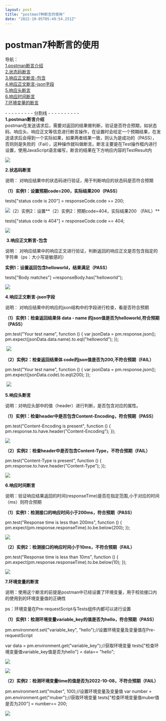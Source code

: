 ```yaml
---
layout: post
title: "postman7种断言的使用"
date: "2022-10-05T05:49:54.251Z"
---
```

postman7种断言的使用
==============

导航：  
[1.postman断言介绍](#q1)  
[2.状态码断言](#q2)  
[3.响应正文断言-包含](#q3)  
[4.响应正文断言-json字段](#q4)  
[5.响应头断言](#q5)  
[6.响应时间断言](#q6)  
[7.环境变量的断言](#q7)

\- - - - - - - - - 分割线 - - - - - - - - - -  
**1.postman断言介绍**  
postman在发送请求后，需要对返回的结果做判断，验证是否符合预期，如状态码、响应头、响应正文等信息进行断言操作，在设置时会给定一个预期结果，在发送请求后会得到一个实际如果，如果两者结果一致，则认为是成功的（PASS），否则则是失败的（Fail），这种操作就叫做断言。断言主要是在Test操作框内进行设置，使用JavaScript语言编写，断言的结果在下方响应内容的TestResult内

![](https://img2022.cnblogs.com/blog/1767782/202210/1767782-20221004141501220-1014003747.png)

**2.状态码断言**

说明： 对响应结果中的状态码进行验证，用于判断响应的状态码是否符合预期

**（1）实例1：设置预期code=200，实际结果200（PASS）**

  
tests\["status code is 200"\] = responseCode.code == 200;

![](https://img2022.cnblogs.com/blog/1767782/202210/1767782-20221004143154102-1785821374.png)（2）实例2：设置**（2）实例2：预期code=404，实际结果200 （FAIL）**

tests\["status code is 404"\] = responseCode.code == 404;

![](https://img2022.cnblogs.com/blog/1767782/202210/1767782-20221004143223746-717946116.png)

 **3.响应正文断言-包含**

说明： 对响应结果中的响应正文进行验证，判断返回的响应正文是否包含指定的字符串（ps：大小写是敏感的）

**实例1：设置返回包含helloworld，结果满足（PASS）**

tests\["Body matches"\] =responseBody.has("helloworld");

![](https://img2022.cnblogs.com/blog/1767782/202210/1767782-20221004154035047-75556497.png)

**4.响应正文断言-json字段**

说明： 对响应结果中的响应的json结构中的字段进行检查，看是否符合预期

**（1）实例1：检查返回结果体 data - name 的json值是否为helloworld,符合预期（PASS）**

pm.test("Your test name", function () {
    var jsonData = pm.response.json();
    pm.expect(jsonData.data.name).to.eql("helloworld");
});

 ![](https://img2022.cnblogs.com/blog/1767782/202210/1767782-20221004154323438-225232613.png)

**（2）实例2：检查返回结果体 code的json值是否为200,不符合预期（FAIL）**

pm.test("Your test name", function () {
    var jsonData = pm.response.json();
    pm.expect(jsonData.code).to.eql(200);
});

 ![](https://img2022.cnblogs.com/blog/1767782/202210/1767782-20221004154401909-1618959527.png)

**5.响应头断言**

说明：对响应头部中的值（header）进行判断，是否包含对应的属性。

**（1）实例1：检查header中是否包含Content-Encoding，符合预期（PASS）**

pm.test("Content-Encoding is present", function () {
pm.response.to.have.header("Content-Encoding");
});

![](https://img2022.cnblogs.com/blog/1767782/202210/1767782-20221004154858802-1369436191.png)

**（2）实例2：检查header中是否包含Content-Type，不符合预期（FAIL）**

pm.test("Content-Type is present", function () {
pm.response.to.have.header("Content-Type");
});

![](https://img2022.cnblogs.com/blog/1767782/202210/1767782-20221004154930698-852833636.png)

**6.响应时间断言**

说明：验证响应结果返回的时间(responseTime)是否在指定范围,小于对应的时间（ms）则符合预期

**（1）实例1：检测接口的响应时间小于200ms，符合预期（PASS）**

pm.test("Response time is less than 200ms", function () {
pm.expect(pm.response.responseTime).to.be.below(200);
});

![](https://img2022.cnblogs.com/blog/1767782/202210/1767782-20221004155329061-1485871893.png)

**（2）实例2：检测接口的响应时间小于10ms，不符合预期（FAIL）**

pm.test("Response time is less than 10ms", function () {
pm.expect(pm.response.responseTime).to.be.below(10);
});

![](https://img2022.cnblogs.com/blog/1767782/202210/1767782-20221004155412442-725572516.png)

**7.环境变量的断言**

说明：使用这个断言的前提是postman中已经设置了环境变量，用于校验接口内的使用到的环境变量值的正确性

ps：环境变量在Pre-requestScript与Tests组件内都可以进行设置

**（1）实例1：检测环境变量variable\_key的值是否为hello，符合预期（PASS）**

pm.environment.set("variable\_key", "hello");//设置环境变量及变量值在Pre-requestScript

var data = pm.environment.get("variable\_key");//获取环境变量
tests\["检查环境变量值variable\_key值是否为hello"\] = data== "hello";

![](https://img2022.cnblogs.com/blog/1767782/202210/1767782-20221004160423263-796443530.png)

![](https://img2022.cnblogs.com/blog/1767782/202210/1767782-20221004160255707-483557961.png)

**（2）实例2：检测环境变量time的值是否为2022-10-08，不符合预期（FAIL）**

pm.environment.set("muber", 100);//设置环境变量及变量值
var number = pm.environment.get("muber");//获取环境变量
tests\["检查环境变量值muber值是否为200"\] = number== 200;

![](https://img2022.cnblogs.com/blog/1767782/202210/1767782-20221004160548894-12768431.png)
